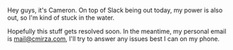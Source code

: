 Hey guys, it's Cameron. On top of Slack being out today, my power is also out, so I'm kind of stuck in the water.

Hopefully this stuff gets resolved soon. In the meantime, my personal email is mail@cmirza.com, I'll try to answer any issues best I can on my phone.
